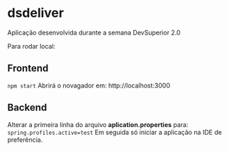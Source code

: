 # dsdeliver
Aplicação desenvolvida durante a semana DevSuperior 2.0

Para rodar local:
## Frontend
`npm start`
Abrirá o novagador em: http://localhost:3000

## Backend
Alterar a primeira linha do arquivo **aplication.properties** para:
`spring.profiles.active=test`
Em seguida só iniciar a aplicação na IDE de preferência.
